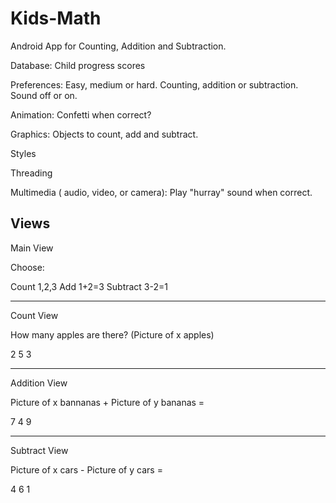 # Kids-Math
Android App for Counting, Addition and Subtraction.


Database:	Child progress scores

Preferences:	Easy, medium or hard. Counting, addition or subtraction. Sound off or on.

Animation:	Confetti when correct?

Graphics:	Objects to count, add and subtract.

Styles

Threading

Multimedia ( audio, video, or camera):	Play "hurray" sound when correct.


Views
-----------

Main View

Choose:

Count 1,2,3
Add     1+2=3
Subtract 3-2=1

-------------------

Count View

How many apples are there?
(Picture of x apples)

2   5   3   

--------------------

Addition View

Picture of x bannanas + Picture of y bananas =

7   4   9

--------------------------------

Subtract View

Picture of x cars - Picture of y cars =

4   6   1


